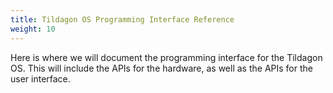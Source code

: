 ```yaml
---
title: Tildagon OS Programming Interface Reference
weight: 10
---
```



Here is where we will document the programming interface for the Tildagon OS.
This will include the APIs for the hardware, as well as the APIs for the user
interface.

